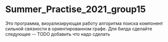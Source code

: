 # Summer_Practise_2021_group15

Это программа, визуализирующая работу алгоритма поиска компонент сильной связности в ориентированном графе.
Для билда сделайте следующее -- TODO добавить что надо сделать
